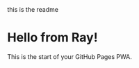 <!DOCTYPE html>
<html lang="en"> this is the readme
<head>
 <meta charset="UTF-8" />
 <meta name="viewport" content="width=device-width, initial-scale=1.0" />
 <title>Ray’s Minimal PWA</title>
</head>
<body>
 <h1>Hello from Ray!</h1>
 <p>This is the start of your GitHub Pages PWA.</p>
</body>
</html>
